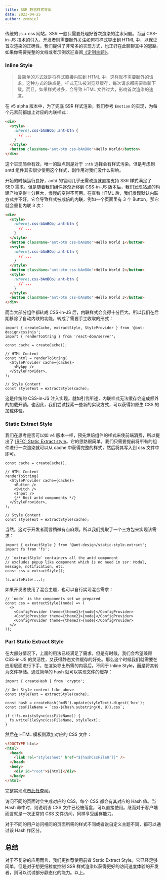 ```yaml
---
title: SSR 静态样式导出
date: 2023-04-25
author: zombieJ
---
```


传统的 js + css 网站，SSR 一般只需要处理好首次渲染的注水问题。而当 CSS-in-JS 技术的引入，开发者则需要额外关注如何将样式导出到 HTML 中，以保证首次渲染的正确性。我们提供了非常多的实现方式，也正好在此聊聊其中的思路。如果你需要完整的文档或者示例欢迎查阅[《定制主题》](/docs/react/customize-theme-cn)。

### Inline Style

> 最简单的方式就是将样式直接内联到 HTML 中，这样就不需要额外的请求。这种方式的缺点是，样式无法被浏览器缓存，每次请求都需要重新下载。而且，如果样式过多，会导致 HTML 文件过大，影响首次渲染的速度。

在 v5 alpha 版本中，为了兜底 SSR 样式渲染，我们参考 `Emotion` 的实现，为每个元素前都加上对应的内联样式：

```html
<div>
  <style>
    :where(.css-bAmBOo).ant-btn {
      // ...
    }
  </style>
  <button className="ant-btn css-bAmBOo">Hello World</button>
</div>
```

这个实现简单有效，唯一的缺点则是对于 `:nth` 选择会有样式污染。但是考虑到 antd 组件其实很少使用这个样式，副作用对我们没什么影响。

开始的时候运行良好，antd 的官网几乎无需改造就直接支持 SSR 样式满足了 SEO 需求。但是随着我们组件逐渐迁移到 CSS-in-JS 版本后，我们发现站点的构建产物变得十分巨大，慢慢的变得不可用。在查看 HTML 后，我们发现默认内联方式并不好，它会导致样式被成倍的内联，例如一个页面里有 3 个 Button，那它就会重复内联 3 次：

```html
<div>
  <style>
    :where(.css-bAmBOo).ant-btn {
      // ...
    }
  </style>
  <button className="ant-btn css-bAmBOo">Hello World 1</button>
  <style>
    :where(.css-bAmBOo).ant-btn {
      // ...
    }
  </style>
  <button className="ant-btn css-bAmBOo">Hello World 2</button>
  <style>
    :where(.css-bAmBOo).ant-btn {
      // ...
    }
  </style>
  <button className="ant-btn css-bAmBOo">Hello World 3</button>
</div>
```

而当大部分组件都转成 CSS-in-JS 后，内联样式会变得十分巨大。所以我们在后期移除了自动内联的功能，转成了需要手工收取的形式：

```tsx
import { createCache, extractStyle, StyleProvider } from '@ant-design/cssinjs';
import { renderToString } from 'react-dom/server';

const cache = createCache();

// HTML Content
const html = renderToString(
  <StyleProvider cache={cache}>
    <MyApp />
  </StyleProvider>,
);

// Style Content
const styleText = extractStyle(cache);
```

这是传统的 CSS-in-JS 注入实现。就如引言所述，内联样式无法缓存会造成额外的加载开销。也因此，我们尝试探索一些新的实现方式，可以获得如原生 CSS 的加载体验。

### Static Extract Style

我们在思考是否可以如 v4 版本一样，预先烘焙组件的样式来使前端消费，所以提出了 [\[RFC\] Static Extract style](https://github.com/ant-design/ant-design/discussions/40985)。它的思路很简单，我们只需要提前将所有的组件进行一次渲染就可以从 cache 中获得完整的样式，然后将其写入到 css 文件中即可。

```tsx
const cache = createCache();

// HTML Content
renderToString(
  <StyleProvider cache={cache}>
    <Button />
    <Switch />
    <Input />
    {/* Rest antd components */}
  </StyleProvider>,
);

// Style Content
const styleText = extractStyle(cache);
```

当然，这对于开发者而言稍微有点麻烦。所以我们提取了一个三方包来实现该需求：

```tsx
import { extractStyle } from '@ant-design/static-style-extract';
import fs from 'fs';

// `extractStyle` containers all the antd component
// excludes popup like component which is no need in ssr: Modal, message, notification, etc.
const css = extractStyle();

fs.writeFile(...);
```

如果开发者使用了混合主题，也可以自行实现混合需求：

```tsx
// `node` is the components set we prepared
const css = extractStyle((node) => (
  <>
    <ConfigProvider theme={theme1}>{node}</ConfigProvider>
    <ConfigProvider theme={theme2}>{node}</ConfigProvider>
    <ConfigProvider theme={theme3}>{node}</ConfigProvider>
  </>
));
```

### Part Static Extract Style

在大部分情况下，上面的用法已经满足了需求。但是有时候，我们会希望兼顾 CSS-in-JS 的灵活性，又获得静态文件缓存的好处。那么这个时候我们就需要在应用层面进行下手，在渲染导出所需的内容后，不同于 Inline Style，而是将其转为文件存储。通过简单的 hash 就可以实现文件的缓存：

```tsx
import { createHash } from 'crypto';

// Get Style content like above
const styleText = extractStyle(cache);

const hash = createHash('md5').update(styleText).digest('hex');
const cssFileName = `css-${hash.substring(0, 8)}.css`;

if (!fs.existsSync(cssFileName)) {
  fs.writeFileSync(cssFileName, styleText);
}
```

然后在 HTML 模板侧添加对应的 CSS 文件：

```html
<!DOCTYPE html>
<html>
  <head>
    <link rel="stylesheet" href="${hashCssFileUrl}" />
  </head>
  <body>
    <div id="root">${html}</div>
  </body>
</html>
```

完整实现点击[此处](https://github.com/ant-design/ant-design-examples/tree/main/examples/with-nextjs-generate-css-on-demand)查阅。

访问不同的页面时会生成对应的 CSS，每个 CSS 都会有其对应的 Hash 值。当 Hash 命中时，则说明该 CSS 文件已经被落盘，可以直接使用。继而对于客户端而言就是一次正常的 CSS 文件访问，同样享受缓存能力。

对于不同的用户访问相同的页面所需的样式不同或者说自定义主题不同，都可以通过该 Hash 作区分。

## 总结

对于不复杂的应用而言，我们更推荐使用前者 Static Extract Style。它已经足够简单，但是对于想更细粒度控制 SSR 样式渲染以获得更好的访问速度体验的开发者，则可以试试部分静态化的能力。以上。
